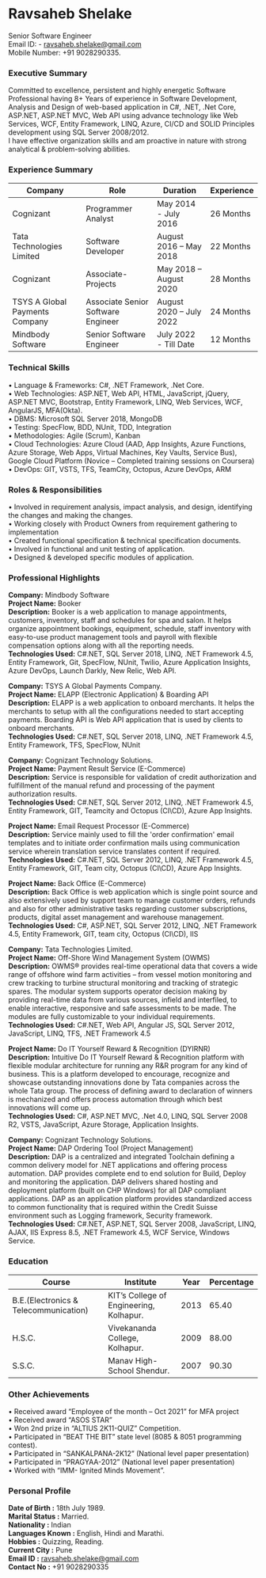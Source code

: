 # Ravsaheb Shelake
Senior Software Engineer<br />
Email ID: - ravsaheb.shelake@gmail.com<br />
Mobile Number: +91 9028290335.

### Executive Summary
Committed to excellence, persistent and highly energetic Software Professional having 8+ Years of experience in Software Development, Analysis and Design of web-based application in C#, .NET, .Net Core, ASP.NET, ASP.NET MVC, Web API using advance technology like Web Services, WCF, Entity Framework, LINQ, Azure, CI/CD and SOLID Principles development using SQL Server 2008/2012. <br />I have effective organization skills and am proactive in nature with strong analytical & problem-solving abilities.

### Experience Summary
|Company|Role|Duration|Experience|
|-------|-------|-------|--------|
|Cognizant | Programmer Analyst | May 2014 - July 2016 | 26 Months|
|Tata Technologies Limited | Software Developer | August 2016 – May 2018 | 22 Months|
|Cognizant | Associate-Projects | May 2018 – August 2020 | 28 Months|
|TSYS A Global Payments Company | Associate Senior Software Engineer | August 2020 – July 2022 | 24 Months|
|Mindbody Software|Senior Software Engineer|July 2022 - Till Date| 12 Months|

### Technical Skills
• Language & Frameworks: C#, .NET Framework, .Net Core.<br/>
• Web Technologies: ASP.NET, Web API, HTML, JavaScript, jQuery, ASP.NET MVC, Bootstrap, Entity Framework, LINQ, Web Services, WCF, AngularJS, MFA(Okta).<br/>
• DBMS: Microsoft SQL Server 2018, MongoDB<br/>
• Testing: SpecFlow, BDD, NUnit, TDD, Integration<br/>
• Methodologies: Agile (Scrum), Kanban<br/>
• Cloud Technologies: Azure Cloud (AAD, App Insights, Azure Functions, Azure Storage, Web Apps, Virtual Machines, Key Vaults, Service Bus), Google Cloud Platform (Novice – Completed training sessions on Coursera)<br/>
• DevOps: GIT, VSTS, TFS, TeamCity, Octopus, Azure DevOps, ARM<p/>

### Roles & Responsibilities
• Involved in requirement analysis, impact analysis, and design, identifying the changes and making the changes.<br/>
• Working closely with Product Owners from requirement gathering to implementation<br/>
• Created functional specification & technical specification documents.<br/>
• Involved in functional and unit testing of application.<br/>
• Designed & developed specific modules of application.</p>

### Professional Highlights
**Company:** Mindbody Software<br/>
**Project Name:** Booker<br/>
**Description:** Booker is a web application to manage appointments, customers, inventory, staff and schedules for spa and salon. It helps organize appointment bookings, equipment, schedule, staff inventory with easy-to-use product management tools and payroll with flexible compensation options along with all the reporting needs.<br/>
**Technologies Used:** C#.NET, SQL Server 2018, LINQ, .NET Framework 4.5, Entity Framework, Git, SpecFlow, NUnit, Twilio, Azure Application Insights, Azure DevOps, Launch Darkly, New Relic, Web API.</p>

**Company:** TSYS A Global Payments Company.<br/>
**Project Name:** ELAPP (Electronic Application) & Boarding API<br/>
**Description:** ELAPP is a web application to onboard merchants. It helps the merchants to setup with all the configurations needed to start accepting payments.
Boarding API is Web API application that is used by clients to onboard merchants.<br/>
**Technologies Used:** C#.NET, SQL Server 2018, LINQ, .NET Framework 4.5, Entity Framework, TFS, SpecFlow, NUnit</p>

**Company:** Cognizant Technology Solutions.<br/>
**Project Name:** Payment Result Service (E-Commerce)<br/>
**Description:** Service is responsible for validation of credit authorization and fulfillment of the manual refund and processing of the payment authorization results.<br/>
**Technologies Used:** C#.NET, SQL Server 2012, LINQ, .NET Framework 4.5, Entity Framework, GIT, Teamcity and Octopus (CI\CD), Azure App Insights.</p>

**Project Name:** Email Request Processor (E-Commerce)<br/>
**Description:** Service mainly used to fill the 'order confirmation' email templates and to initiate order confirmation mails using communication service wherein translation service translates content if required.<br/>
**Technologies Used:** C#.NET, SQL Server 2012, LINQ, .NET Framework 4.5, Entity Framework, GIT, Team city, Octopus (CI\CD), Azure App Insights.</p>

**Project Name:** Back Office (E-Commerce)<br/>
**Description:** Back Office is web application which is single point source and also extensively used by support team to manage customer orders, refunds and also for other administrative tasks regarding customer subscriptions, products, digital asset management and warehouse management.<br/>
**Technologies Used:** C#, ASP.NET, SQL Server 2012, LINQ, .NET Framework 4.5, Entity Framework, GIT, team city, Octopus (CI\CD), IIS</p>

**Company:** Tata Technologies Limited.<br/>
**Project Name:** Off-Shore Wind Management System (OWMS)<br/>
**Description:** OWMS® provides real-time operational data that covers a wide range of offshore wind farm activities – from vessel motion monitoring and crew tracking to turbine structural monitoring and tracking of strategic spares. The modular system supports operator decision making by providing real-time data from various sources, infield and interfiled, to enable interactive, responsive and safe assessments to be made. The modules are fully customizable to your individual requirements.<br/>
**Technologies Used:** C#.NET, Web API, Angular JS, SQL Server 2012, JavaScript, LINQ, TFS, .NET Framework 4.5</p>

**Project Name:** Do IT Yourself Reward & Recognition (DYIRNR)<br/>
**Description:** Intuitive Do IT Yourself Reward & Recognition platform with flexible modular architecture for running any R&R program for any kind of business. This is a platform developed to encourage, recognize and showcase outstanding innovations done by Tata companies across the whole Tata group. The process of defining award to declaration of winners is mechanized and offers process automation through which best innovations will come up.<br/>
**Technologies Used:** C#, ASP.NET MVC, .Net 4.0, LINQ, SQL Server 2008 R2, VSTS, JavaScript, Azure Storage, Application Insights.</p>

**Company:** Cognizant Technology Solutions.<br/>
**Project Name:** DAP Ordering Tool (Project Management)<br/>
**Description:** DAP is a centralized and integrated Toolchain defining a common delivery model for .NET applications and offering process automation. DAP provides complete end to end solution for Build, Deploy and monitoring the application. DAP delivers shared hosting and deployment platform (built on CHP Windows) for all DAP compliant applications. DAP as an application platform provides standardized access to common functionality that is required within the Credit Suisse environment such as Logging framework, Security framework.<br/>
**Technologies Used:** C#.NET, ASP.NET, SQL Server 2008, JavaScript, LINQ, AJAX, IIS Express 8.5, .NET Framework 4.5, WCF Service, Windows Service.</p>

### Education 
|Course|Institute|Year|Percentage|
|-----|----------|--------|-------|
|B.E.(Electronics & Telecommunication)|KIT’s College of Engineering, Kolhapur. | 2013 | 65.40|
|H.S.C.|Vivekananda College, Kolhapur. | 2009 | 88.00|
|S.S.C.|Manav High-School Shendur. | 2007 | 90.30|

### Other Achievements
• Received award “Employee of the month – Oct 2021” for MFA project<br/>
• Received award “ASOS STAR”<br/>
• Won 2nd prize in “ALTIUS 2K11-QUIZ” Competition.<br/>
• Participated in “BEAT THE BIT” state level (8085 & 8051 programming contest).<br/>
• Participated in “SANKALPANA-2K12” (National level paper presentation)<br/>
• Participated in “PRAGYAA-2012” (National level paper presentation)<br/>
• Worked with “IMM- Ignited Minds Movement”.<br/>

### Personal Profile
**Date of Birth :** 18th July 1989.<br/>
**Marital Status :** Married.<br/>
**Nationality :** Indian<br/>
**Languages Known :** English, Hindi and Marathi.<br/>
**Hobbies :** Quizzing, Reading.<br/>
**Current City :** Pune<br/>
**Email ID :** ravsaheb.shelake@gmail.com<br/>
**Contact No :** +91 9028290335<br/>
